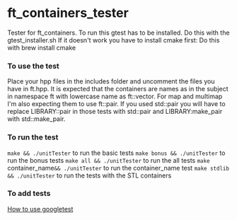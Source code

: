 # ft_containers_tester

Tester for ft_containers.
To run this gtest has to be installed. Do this with the gtest_installer.sh
If it doesn't work you have to install cmake first: Do this with brew install cmake

### To use the test 
Place your hpp files in the includes folder and uncomment the files you have 
in ft.hpp. It is expected that the containers are names as in the 
subject in namespace ft with lowercase name as ft::vector. For map and multimap
I'm also expecting them to use ft::pair. If you used std::pair you will have to 
replace LIBRARY::pair in those tests with std::pair and LIBRARY:make_pair with
std::make_pair.

### To run the test
``make && ./unitTester`` to run the basic tests
``make bonus && ./unitTester`` to run the bonus tests 
``make all && ./unitTester`` to run the all tests 
``make ``container_name``&& ./unitTester`` to run the container_name test
``make stdlib && ./unitTester`` to run the tests with the STL containers

### To add tests
[How to use googletest](https://github.com/google/googletest/blob/master/googletest/docs/primer.md?fbclid=IwAR3Y-Dj-IpBjt_PDk9_hwQyVFbaOf_eJUB8O9SOUgP0NaZm4NUkBSfZ1ivY)

